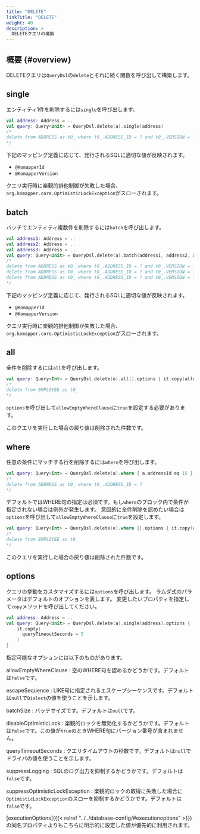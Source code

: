 ```yaml
---
title: "DELETE"
linkTitle: "DELETE"
weight: 40
description: >
  DELETEクエリの構築
---
```


## 概要 {#overview}

DELETEクエリは`QueryDsl`の`delete`とそれに続く関数を呼び出して構築します。

## single

エンティティ1件を削除するには`single`を呼び出します。

```kotlin
val address: Address = ..
val query: Query<Unit> = QueryDsl.delete(a).single(address)
/*
delete from ADDRESS as t0_ where t0_.ADDRESS_ID = ? and t0_.VERSION = ?
*/
```

下記のマッピング定義に応じて、発行されるSQLに適切な値が反映されます。

- `@KomapperId`
- `@KomapperVersion`

クエリ実行時に楽観的排他制御が失敗した場合、`org.komapper.core.OptimisticLockException`がスローされます。

## batch

バッチでエンティティ複数件を削除するには`batch`を呼び出します。

```kotlin
val address1: Address = ..
val address2: Address = ..
val address3: Address = ..
val query: Query<Unit> = QueryDsl.delete(a).batch(address1, address2, address3)
/*
delete from ADDRESS as t0_ where t0_.ADDRESS_ID = ? and t0_.VERSION = ?
delete from ADDRESS as t0_ where t0_.ADDRESS_ID = ? and t0_.VERSION = ?
delete from ADDRESS as t0_ where t0_.ADDRESS_ID = ? and t0_.VERSION = ?
*/
```

下記のマッピング定義に応じて、発行されるSQLに適切な値が反映されます。

- `@KomapperId`
- `@KomapperVersion`

クエリ実行時に楽観的排他制御が失敗した場合、`org.komapper.core.OptimisticLockException`がスローされます。

## all

全件を削除するには`all`を呼び出します。

```kotlin
val query: Query<Int> = QueryDsl.delete(e).all().options { it.copy(allowEmptyWhereClause = true) }
/*
delete from EMPLOYEE as t0_
*/
```

`options`を呼び出して`allowEmptyWhereClause`に`true`を設定する必要があります。

このクエリを実行した場合の戻り値は削除された件数です。

## where

任意の条件にマッチする行を削除するには`where`を呼び出します。

```kotlin
val query: Query<Int> = QueryDsl.delete(a).where { a.addressId eq 15 }
/*
delete from ADDRESS as t0_ where t0_.ADDRESS_ID = ?
*/
```

デフォルトではWHERE句の指定は必須です。もし`where`のブロック内で条件が指定されない場合は例外が発生します。
意図的に全件削除を認めたい場合は`options`を呼び出して`allowEmptyWhereClause`に`true`を設定します。

```kotlin
val query: Query<Int> = QueryDsl.delete(e).where {}.options { it.copy(allowEmptyWhereClause = true) }
/*
delete from EMPLOYEE as t0_
*/
```

このクエリを実行した場合の戻り値は削除された件数です。

## options

クエリの挙動をカスタマイズするには`options`を呼び出します。
ラムダ式のパラメータはデフォルトのオプションを表します。
変更したいプロパティを指定して`copy`メソッドを呼び出してください。

```kotlin
val address: Address = ..
val query: Query<Unit> = QueryDsl.delete(a).single(address).options {
    it.copty(
      queryTimeoutSeconds = 5
    )
}
```

指定可能なオプションには以下のものがあります。

allowEmptyWhereClause
: 空のWHERE句を認めるかどうかです。デフォルトは`false`です。

escapeSequence
: LIKE句に指定されるエスケープシーケンスです。デフォルトは`null`で`Dialect`の値を使うことを示します。

batchSize
: バッチサイズです。デフォルトは`null`です。

disableOptimisticLock
: 楽観的ロックを無効化するかどうかです。デフォルトは`false`です。この値が`true`のときWHERE句にバージョン番号が含まれません。

queryTimeoutSeconds
: クエリタイムアウトの秒数です。デフォルトは`null`でドライバの値を使うことを示します。

suppressLogging
: SQLのログ出力を抑制するかどうかです。デフォルトは`false`です。

suppressOptimisticLockException
: 楽観的ロックの取得に失敗した場合に`OptimisticLockException`のスローを抑制するかどうかです。デフォルトは`false`です。

[executionOptions]({{< relref "../../database-config/#executionoptions" >}})
の同名プロパティよりもこちらに明示的に設定した値が優先的に利用されます。

